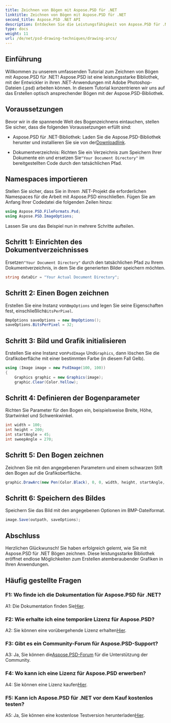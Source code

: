 ```yaml
---
title: Zeichnen von Bögen mit Aspose.PSD für .NET
linktitle: Zeichnen von Bögen mit Aspose.PSD für .NET
second_title: Aspose.PSD .NET API
description: Entdecken Sie die Leistungsfähigkeit von Aspose.PSD für .NET beim mühelosen Zeichnen von Bögen. Folgen Sie unserem Schritt-für-Schritt-Tutorial für atemberaubende Grafiken in Ihren Anwendungen.
type: docs
weight: 11
url: /de/net/psd-drawing-techniques/drawing-arcs/
---
```

## Einführung

Willkommen zu unserem umfassenden Tutorial zum Zeichnen von Bögen mit Aspose.PSD für .NET! Aspose.PSD ist eine leistungsstarke Bibliothek, mit der Entwickler in ihren .NET-Anwendungen mit Adobe Photoshop-Dateien (.psd) arbeiten können. In diesem Tutorial konzentrieren wir uns auf das Erstellen optisch ansprechender Bögen mit der Aspose.PSD-Bibliothek.

## Voraussetzungen

Bevor wir in die spannende Welt des Bogenzeichnens eintauchen, stellen Sie sicher, dass die folgenden Voraussetzungen erfüllt sind:

- Aspose.PSD für .NET-Bibliothek: Laden Sie die Aspose.PSD-Bibliothek herunter und installieren Sie sie von der[Downloadlink](https://releases.aspose.com/psd/net/).

-  Dokumentverzeichnis: Richten Sie ein Verzeichnis zum Speichern Ihrer Dokumente ein und ersetzen Sie`"Your Document Directory"` im bereitgestellten Code durch den tatsächlichen Pfad.

## Namespaces importieren

Stellen Sie sicher, dass Sie in Ihrem .NET-Projekt die erforderlichen Namespaces für die Arbeit mit Aspose.PSD einschließen. Fügen Sie am Anfang Ihrer Codedatei die folgenden Zeilen hinzu:

```csharp
using Aspose.PSD.FileFormats.Psd;
using Aspose.PSD.ImageOptions;
```

Lassen Sie uns das Beispiel nun in mehrere Schritte aufteilen.

## Schritt 1: Einrichten des Dokumentverzeichnisses

 Ersetzen`"Your Document Directory"` durch den tatsächlichen Pfad zu Ihrem Dokumentverzeichnis, in dem Sie die generierten Bilder speichern möchten.

```csharp
string dataDir = "Your Actual Document Directory";
```

## Schritt 2: Einen Bogen zeichnen

 Erstellen Sie eine Instanz von`BmpOptions` und legen Sie seine Eigenschaften fest, einschließlich`BitsPerPixel`.

```csharp
BmpOptions saveOptions = new BmpOptions();
saveOptions.BitsPerPixel = 32;
```

## Schritt 3: Bild und Grafik initialisieren

 Erstellen Sie eine Instanz von`PsdImage` Und`Graphics`, dann löschen Sie die Grafikoberfläche mit einer bestimmten Farbe (in diesem Fall Gelb).

```csharp
using (Image image = new PsdImage(100, 100))
{
    Graphics graphic = new Graphics(image);
    graphic.Clear(Color.Yellow);
```

## Schritt 4: Definieren der Bogenparameter

Richten Sie Parameter für den Bogen ein, beispielsweise Breite, Höhe, Startwinkel und Schwenkwinkel.

```csharp
int width = 100;
int height = 200;
int startAngle = 45;
int sweepAngle = 270;
```

## Schritt 5: Den Bogen zeichnen

Zeichnen Sie mit den angegebenen Parametern und einem schwarzen Stift den Bogen auf die Grafikoberfläche.

```csharp
graphic.DrawArc(new Pen(Color.Black), 0, 0, width, height, startAngle, sweepAngle);
```

## Schritt 6: Speichern des Bildes

Speichern Sie das Bild mit den angegebenen Optionen im BMP-Dateiformat.

```csharp
image.Save(outpath, saveOptions);
```

## Abschluss

Herzlichen Glückwunsch! Sie haben erfolgreich gelernt, wie Sie mit Aspose.PSD für .NET Bögen zeichnen. Diese leistungsstarke Bibliothek eröffnet endlose Möglichkeiten zum Erstellen atemberaubender Grafiken in Ihren Anwendungen.

## Häufig gestellte Fragen

### F1: Wo finde ich die Dokumentation für Aspose.PSD für .NET?

 A1: Die Dokumentation finden Sie[Hier](https://reference.aspose.com/psd/net/).

### F2: Wie erhalte ich eine temporäre Lizenz für Aspose.PSD?

 A2: Sie können eine vorübergehende Lizenz erhalten[Hier](https://purchase.aspose.com/temporary-license/).

### F3: Gibt es ein Community-Forum für Aspose.PSD-Support?

 A3: Ja, Sie können die[Aspose.PSD-Forum](https://forum.aspose.com/c/psd/34) für die Unterstützung der Community.

### F4: Wo kann ich eine Lizenz für Aspose.PSD erwerben?

 A4: Sie können eine Lizenz kaufen[Hier](https://purchase.aspose.com/buy).

### F5: Kann ich Aspose.PSD für .NET vor dem Kauf kostenlos testen?

 A5: Ja, Sie können eine kostenlose Testversion herunterladen[Hier](https://releases.aspose.com/).
